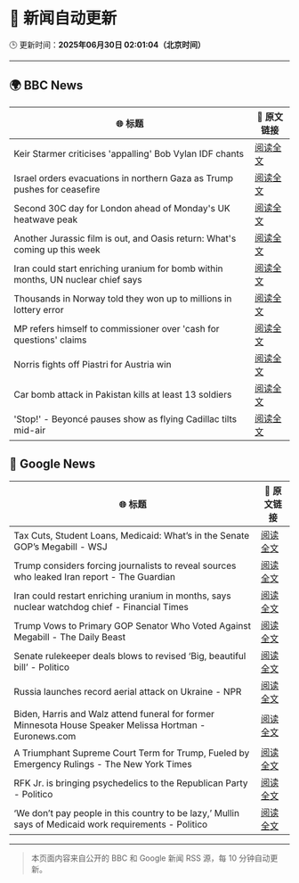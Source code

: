 # 🧠 新闻自动更新

🕒 更新时间：**2025年06月30日 02:01:04（北京时间）**

---

## 🌍 BBC News

| 🌐 标题 | 🔗 原文链接 |
|--------|-------------|
| Keir Starmer criticises 'appalling' Bob Vylan IDF chants | [阅读全文](https://www.bbc.com/news/articles/c33514nryy1o) |
| Israel orders evacuations in northern Gaza as Trump pushes for ceasefire | [阅读全文](https://www.bbc.com/news/articles/ckg54klnyy3o) |
| Second 30C day for London ahead of Monday's UK heatwave peak | [阅读全文](https://www.bbc.com/news/articles/cx2l77w5pl7o) |
| Another Jurassic film is out, and Oasis return: What's coming up this week | [阅读全文](https://www.bbc.com/news/articles/cjwnl9llnlno) |
| Iran could start enriching uranium for bomb within months, UN nuclear chief says | [阅读全文](https://www.bbc.com/news/articles/c79qeqg89g2o) |
| Thousands in Norway told they won up to millions in lottery error | [阅读全文](https://www.bbc.com/news/articles/c15wn70v7z8o) |
| MP refers himself to commissioner over 'cash for questions' claims | [阅读全文](https://www.bbc.com/news/articles/c4gdrjqvp0jo) |
| Norris fights off Piastri for Austria win | [阅读全文](https://www.bbc.com/sport/formula1/articles/c9qx0eyjqxpo) |
| Car bomb attack in Pakistan kills at least 13 soldiers | [阅读全文](https://www.bbc.com/news/articles/cjd2z0d8772o) |
| 'Stop!' - Beyoncé pauses show as flying Cadillac tilts mid-air | [阅读全文](https://www.bbc.com/news/articles/c20nqzxn4xqo) |

## 📰 Google News

| 🌐 标题 | 🔗 原文链接 |
|--------|-------------|
| Tax Cuts, Student Loans, Medicaid: What’s in the Senate GOP’s Megabill - WSJ | [阅读全文](https://news.google.com/rss/articles/CBMirwFBVV95cUxQYjdjR3k1WVdSbkdPT0NLN2tBNmhBUWlwTkpPd2hrcDB4cGFCX0RFOU9CaEJTc1VYZmVJaUszV2Vtd2tZWFNrczFoaXdJVHVBZGtwM2NENGtaOEk4VE80QWtNS2Q0aElPZ0pJM3ExN2dLb0hqRDF4VEN1eDFkZEtIV0NUdHNveUJaMzg1bE9NXzYzM1ZGZnRVM1FmekVTdDAyUGV0dmhPWWlnREU4LTYw?oc=5) |
| Trump considers forcing journalists to reveal sources who leaked Iran report - The Guardian | [阅读全文](https://news.google.com/rss/articles/CBMiiAFBVV95cUxOeUdKazgxMVZjRXFlSERHTzVNdGtwU2ZoaEd1WGJCNFlMZWZxdUFJR1E3RG1URFlZYXdCOTB4cTZad3hVbEVtTFdWQnE2SzM3cUdnVlU1UEdEOVlaSDZOYVVaYV9jNGUzUXNFdUY0eXVMOWhGMEthZjNnYnlsM0txZTlfWHI1bFZv?oc=5) |
| Iran could restart enriching uranium in months, says nuclear watchdog chief - Financial Times | [阅读全文](https://news.google.com/rss/articles/CBMicEFVX3lxTFBFSGVUWTJaS0FWWUVjdEN2OHNpM281VVhkMXdqNHVicXo3cU1rcjg4NkVLa09wck02UUVCSTIwbG1mRl9qQUlfQ0VURVZnTHBENGE0NVdYcHJvTE9fQ1AwdHptb0lIODdTRU1OZDllREo?oc=5) |
| Trump Vows to Primary GOP Senator Who Voted Against Megabill - The Daily Beast | [阅读全文](https://news.google.com/rss/articles/CBMingFBVV95cUxOS1hPYTVjdU9nZE1QcXBJZ09UUEloeFlOT0hDU04xZHlKZEJqNjdwa1JNNXBKM3NLTkd2VXpaUFFMMVE1b1h4dFZIc0V4RHBRLWg4NDJ3WVpodDF2ZzhxTTl3Y2xiU3dEbFh3RU1HME5RT1VrWkVycmJFU212NnhjZmFtVzZJcHg0VmNEeHItUlFWQ2hObDFPYlc2RHpUQQ?oc=5) |
| Senate rulekeeper deals blows to revised ‘Big, beautiful bill’ - Politico | [阅读全文](https://news.google.com/rss/articles/CBMimwFBVV95cUxNT3lVWnRka2lKM3NRNkNUX2pjTFZON0ZRUXRyYzZrZlRmUVhRaHpyeWdaZzBWS3BvM1NEVjJVWk1acHFvSWNZckV6aDlGVlhZTFBrajNYWklSaGk0eHNteDNXR29na0F5Sll1Q25oMzJBLXM1UVNpbXdpRXVKczU1a0tXNjFqa3QwazhxOFpCbjQ0WWJGbkU5ZGItTQ?oc=5) |
| Russia launches record aerial attack on Ukraine - NPR | [阅读全文](https://news.google.com/rss/articles/CBMidEFVX3lxTE11ZmdyLU9QaGZUX0tFbjdsUDEtT2RjZWV0UmdtYUJrWWFpZkthMTlDTmpTbHBFVElZWHgzZUlFOWlpYUY4NW1iRFk4bTczeFRUc0cwT0N6NkRYWEkxZFFkRWl5ZkdOOTZ4TEhoNnlDNjV3blNr?oc=5) |
| Biden, Harris and Walz attend funeral for former Minnesota House Speaker Melissa Hortman - Euronews.com | [阅读全文](https://news.google.com/rss/articles/CBMiwAFBVV95cUxPSkFFZEVSS2VxdG1wNXRIX3RtY21CX0x1YnFjTDRtRHNHandxV0F1d0ZaWjE5bXNsUnRnVGU4ZWs3VXE5a21yZDJqVkxPU0dWS2V4Q3B3ZGZNQVR0bXdWX3UyMU9PR0VaNWVCYjc5OWVMN21PSmMtaTUzRmI5Wnd6bV9Md3F4Sk0tVjlXYVBNcVUxT3V2MjREcE9LQzVFZE9hVXJlMGNiUlNldnMzVmNiNm05TjVMT2ZacW5RcVFCbzQ?oc=5) |
| A Triumphant Supreme Court Term for Trump, Fueled by Emergency Rulings - The New York Times | [阅读全文](https://news.google.com/rss/articles/CBMifEFVX3lxTE84MnJ4WlBHWE54U0tWYklJYXdtaVEweTU0STNTLUNoQTBWODJCeVFOcHJxVV9qSGlqcmFpWi1qRXZYMW9sUXp2dWNMeTV1ME1SMTNiUHJURWZJOGZqT2hYM0tBRG9IdWp3QTZOR01zUFF5eEpyZzduSTNhNDA?oc=5) |
| RFK Jr. is bringing psychedelics to the Republican Party - Politico | [阅读全文](https://news.google.com/rss/articles/CBMilwFBVV95cUxQMm9kaWtUVWlKT1FPLWx1azVOWlJhZDJKT0RJTWRmYlpIdXV5WjdrOFF3Y3BlWUk2bkIyMkh6NTVUR1ZQU0xJY0dWNFEzTFVROE1jYmxHdklPYUVsSzlUWWUzWjl4OU5rejVoem9sRVgxZkdWb3BLTnU2dHdCTnE2dnZfSWRQcS0yNDFtX3lFalVZTDBfTVY4?oc=5) |
| ‘We don’t pay people in this country to be lazy,’ Mullin says of Medicaid work requirements - Politico | [阅读全文](https://news.google.com/rss/articles/CBMingFBVV95cUxPcHcyTE5ycUNTZS1vYTVXeTd6cXA4NUUxU190cnFNNUt6ZkVpSG81VU53VG9XaF8tZW9NZkNqWEhCV3JTcU81RXpxM0YtUjQtQzlldmxfQVVIWjJub0FSd0Vyb0JDTDhuTDRRVVgzVDlxVHpsYUJEcEpCTXNrblZCM240cTNZQnNUNlhJWEp5NU5JT2VTSnhwOEdOMHhRQQ?oc=5) |

---
> 本页面内容来自公开的 BBC 和 Google 新闻 RSS 源，每 10 分钟自动更新。